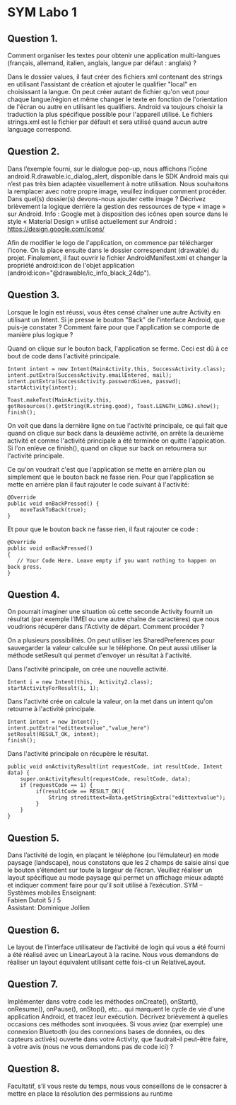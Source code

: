 # SYM Labo 1

## Question 1. 
Comment organiser les textes pour obtenir une application multi-langues (français, allemand, italien, anglais, langue par défaut : anglais) ?

Dans le dossier values, il faut créer des fichiers xml contenant des strings en utilisant l'assistant de création et ajouter le qualifier "local" en choisissant la langue.
On peut créer autant de fichier qu'on veut pour chaque langue/région et même changer le texte en fonction de l'orientation de l'écran ou autre en utilisant les qualifiers.
Android va toujours choisir la traduction la plus spécifique possible pour l'appareil utilisé.
Le fichiers strings.xml est le fichier par défault et sera utilisé quand aucun autre language correspond. 

## Question 2. 
Dans l’exemple fourni, sur le dialogue pop-up, nous affichons l’icône android.R.drawable.ic_dialog_alert, disponible dans le SDK Android mais qui n’est pas très bien adaptée visuellement à notre utilisation. Nous souhaitons la remplacer avec notre propre image, veuillez indiquer comment procéder. Dans quel(s) dossier(s) devons-nous ajouter cette image ? 
Décrivez brièvement la logique derrière la gestion des ressources de type « image » sur Android. Info : Google met à disposition des icônes open source dans le style « Material Design » utilisé actuellement sur Android : https://design.google.com/icons/

Afin de modifier le logo de l'application, on commence par télécharger l'icone. On la place ensuite dans le dossier correspendant (drawable) du projet. Finalement, il faut ouvrir le fichier AndroidManifest.xml et changer la propriété android:icon de l'objet application (android:icon="@drawable/ic_info_black_24dp"). 

## Question 3. 
Lorsque le login est réussi, vous êtes censé chaîner une autre Activity en utilisant un Intent. Si je presse le bouton "Back" de l'interface Android, que puis-je constater ? Comment faire pour que l'application se comporte de manière plus logique ?

Quand on clique sur le bouton back, l'application se ferme. Ceci est dû à ce bout de code dans l'activité principale.

```
Intent intent = new Intent(MainActivity.this, SuccessActivity.class);
intent.putExtra(SuccessActivity.emailEntered, mail);
intent.putExtra(SuccessActivity.passwordGiven, passwd);
startActivity(intent);

Toast.makeText(MainActivity.this, getResources().getString(R.string.good), Toast.LENGTH_LONG).show();
finish();
```

On voit que dans la dernière ligne on tue l'activité principale, ce qui fait que quand on clique sur back dans la deuxième activité, on arrête la deuxième activité et comme l'activité principale a été terminée on quitte l'application. Si l'on enlève ce finish(), quand on clique sur back on retournera sur l'activité principale.

Ce qu'on voudrait c'est que l'application se mette en arrière plan ou simplement que le bouton back ne fasse rien.
Pour que l'application se mette en arrière plan il faut rajouter le code suivant à l'activité:

```
@Override
public void onBackPressed() {
    moveTaskToBack(true);
}
```

Et pour que le bouton back ne fasse rien, il faut rajouter ce code : 

```
@Override
public void onBackPressed() 
{
   // Your Code Here. Leave empty if you want nothing to happen on back press.
}
```

## Question 4. 
On pourrait imaginer une situation où cette seconde Activity fournit un résultat (par exemple l’IMEI ou une autre chaîne de caractères) que nous voudrions récupérer dans l'Activity de départ. Comment procéder ?

On a plusieurs possibilités. On peut utiliser les SharedPreferences pour sauvegarder la valeur calculée sur le téléphone. On peut aussi utiliser la méthode setResult qui permet d'envoyer un résultat à l'activité.  

Dans l'activité principale, on crée une nouvelle activité.
```
Intent i = new Intent(this,  Activity2.class);
startActivityForResult(i, 1);
```

Dans l'activité crée on calcule la valeur, on la met dans un intent qu'on retourne à l'activité principale.
```
Intent intent = new Intent();
intent.putExtra("edittextvalue","value_here")
setResult(RESULT_OK, intent);        
finish();
```

Dans l'activité principale on récupère le résultat.
```
public void onActivityResult(int requestCode, int resultCode, Intent data) {
    super.onActivityResult(requestCode, resultCode, data);
    if (requestCode == 1) {
         if(resultCode == RESULT_OK){
             String stredittext=data.getStringExtra("edittextvalue");
         }     
    }
} 
```

## Question 5. 
Dans l’activité de login, en plaçant le téléphone (ou l’émulateur) en mode paysage (landscape), nous constatons que les 2 champs de saisie ainsi que le bouton s’étendent sur toute la largeur de l’écran. Veuillez réaliser un layout spécifique au mode paysage qui permet un affichage mieux adapté et indiquer comment faire pour qu’il soit utilisé à l’exécution. 
SYM – Systèmes mobiles Enseignant:  
Fabien Dutoit 5 / 5  
Assistant: Dominique Jollien  


## Question 6. 
Le layout de l’interface utilisateur de l’activité de login qui vous a été fourni a été réalisé avec un LinearLayout à la racine. Nous vous demandons de réaliser un layout équivalent utilisant cette fois-ci un RelativeLayout.


## Question 7. 
Implémenter dans votre code les méthodes onCreate(), onStart(), onResume(), onPause(), onStop(), etc... qui marquent le cycle de vie d'une application Android, et tracez leur exécution. Décrivez brièvement à quelles occasions ces méthodes sont invoquées. Si vous aviez (par exemple) une connexion Bluetooth (ou des connexions bases de données, ou des capteurs activés) ouverte dans votre Activity, que faudrait-il peut-être faire, à votre avis (nous ne vous demandons pas de code ici) ?


## Question 8.
Facultatif, s’il vous reste du temps, nous vous conseillons de le consacrer à mettre en place la résolution
des permissions au runtime
